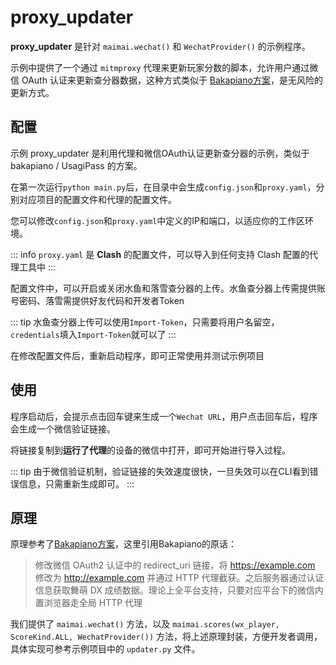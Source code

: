 # proxy_updater

**proxy_updater** 是针对 `maimai.wechat()` 和 `WechatProvider()` 的示例程序。

示例中提供了一个通过 `mitmproxy` 代理来更新玩家分数的脚本，允许用户通过微信 OAuth 认证来更新查分器数据，这种方式类似于 [Bakapiano方案](https://github.com/bakapiano/maimaidx-prober-proxy-updater)，是无风险的更新方式。

## 配置

示例 proxy_updater 是利用代理和微信OAuth认证更新查分器的示例，类似于 bakapiano / UsagiPass 的方案。

在第一次运行`python main.py`后，在目录中会生成`config.json`和`proxy.yaml`，分别对应项目的配置文件和代理的配置文件。

您可以修改`config.json`和`proxy.yaml`中定义的IP和端口，以适应你的工作区环境。

::: info
`proxy.yaml` 是 **Clash** 的配置文件，可以导入到任何支持 Clash 配置的代理工具中
:::

配置文件中，可以开启或关闭水鱼和落雪查分器的上传。水鱼查分器上传需提供账号密码、落雪需提供好友代码和开发者Token

::: tip
水鱼查分器上传可以使用`Import-Token`，只需要将用户名留空，`credentials`填入`Import-Token`就可以了
:::

在修改配置文件后，重新启动程序，即可正常使用并测试示例项目

## 使用

程序启动后，会提示点击回车键来生成一个`Wechat URL`，用户点击回车后，程序会生成一个微信验证链接。

将链接复制到**运行了代理**的设备的微信中打开，即可开始进行导入过程。

::: tip
由于微信验证机制，验证链接的失效速度很快，一旦失效可以在CLI看到错误信息，只需重新生成即可。
:::

## 原理

原理参考了[Bakapiano方案](https://github.com/bakapiano/maimaidx-prober-proxy-updater)，这里引用Bakapiano的原话：

> 修改微信 OAuth2 认证中的 redirect_uri 链接，将 https://example.com 修改为 http://example.com 并通过 HTTP 代理截获。之后服务器通过认证信息获取舞萌 DX 成绩数据。理论上全平台支持，只要对应平台下的微信内置浏览器走全局 HTTP 代理

我们提供了 `maimai.wechat()` 方法，以及 `maimai.scores(wx_player, ScoreKind.ALL, WechatProvider())` 方法，将上述原理封装，方便开发者调用，具体实现可参考示例项目中的 `updater.py` 文件。
